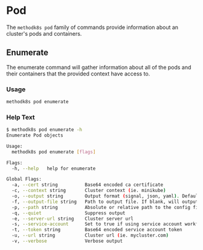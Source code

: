 # Pod

The `methodk8s pod` family of commands provide information about an cluster's pods and containers.

## Enumerate

The enumerate command will gather information about all of the pods and their containers that the provided context have access to.

### Usage

```bash
methodk8s pod enumerate
```

### Help Text

```bash
$ methodk8s pod enumerate -h
Enumerate Pod objects

Usage:
  methodk8s pod enumerate [flags]

Flags:
  -h, --help   help for enumerate

Global Flags:
  -a, --cert string          Base64 encoded ca certificate
  -c, --context string       Cluster context (ie. minikube)
  -o, --output string        Output format (signal, json, yaml). Default value is signal (default "signal")
  -f, --output-file string   Path to output file. If blank, will output to STDOUT
  -p, --path string          Absolute or relative path to the config file (ie. ~/.kube/config)
  -q, --quiet                Suppress output
  -e, --server-url string    Cluster server url
  -s, --service-account      Set to true if using service account workflow
  -t, --token string         Base64 encoded service account token
  -u, --url string           Cluster url (ie. mycluster.com)
  -v, --verbose              Verbose output
```
